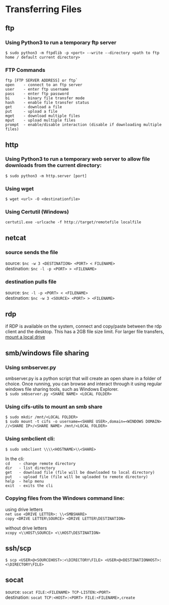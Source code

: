 # Transferring Files  

## ftp  
### Using Python3 to run a temporary ftp server
```
$ sudo python3 -m ftpdlib -p <port> --write --directory <path to ftp home / default current directory>  
```
### FTP Commands  
```
ftp [FTP SERVER ADDRESS] or ftp`  
open    - connect to an ftp server  
user    - enter ftp username  
pass    - enter ftp password  
bi      - binary file transfer mode  
hash    - enable file transfer status  
get     - download a file  
put     - upload a file  
mget    - download multiple files  
mput    - upload multiple files  
prompt  - enable/disable interaction (disable if downloading multiple files)
```
## http  
### Using Python3 to run a temporary web server to allow file downloads from the current directory:  
`$ sudo python3 -m http.server [port]`  

### Using wget 
`$ wget <url> -O <destinationfile>`

### Using Certutil (Windows)  
`certutil.exe -urlcache -f http://target/remotefile localfile`

## netcat
### source sends the file  
source: `$nc -w 3 <DESTINATION> <PORT> < FILENAME>`  
destination: `$nc -l -p <PORT> > <FILENAME>`

### destination pulls file
source: `$nc -l -p <PORT> < <FILENAME>`  
destination: `$nc -w 3 <SOURCE> <PORT> > <FILENAME>`    

## rdp  
if RDP is available on the system, connect and copy/paste between the rdp client and the desktop.  This has a 2GB file size limit.  For larger file transfers, [mount a local drive](https://helpdeskgeek.com/networking/accessing-local-files-and-folders-on-remote-desktop-session/)  

 
## smb/windows file sharing  
### Using smbserver.py  
smbserver.py is a python script that will create an open share in a folder of choice.  Once running, you can browse and interact through it using regular windows file sharing tools, such as Windows Explorer.  
`$ sudo smbserver.py <SHARE NAME> <LOCAL FOLDER>`  

### Using cifs-utils to mount an smb share  
`$ sudo mkdir /mnt/<LOCAL FOLDER>`  
`$ sudo mount -t cifs -o username=<SHARE USER>,domain=<WINDOWS DOMAIN> //<SHARE IP>/<SHARE NAME> /mnt/<LOCAL FOLDER>`  

### Using smbclient cli:  
`$ sudo smbclient \\\\<HOSTNAME>\\<SHARE>`  

In the cli:  
`cd    - change remote directory`  
`dir   - list directory`  
`get   - download file (file will be downloaded to local directory)`  
`put   - upload file (file will be uploaded to remote directory)`  
`help  - help menu`  
`exit  - exits the cli`  

### Copying files from the Windows command line:  
using drive letters  
`net use <DRIVE LETTER>: \\<SMBSHARE>`  
`copy <DRIVE LETTER\SOURCE> <DRIVE LETTER\DESTINATION>`  
  
without drive letters  
`xcopy <\\HOST\SOURCE> <\\HOST\DESTINATION>`  

## ssh/scp  
`$ scp <USER>@<SOURCEHOST>:<\DIRECTORY\FILE> <USER>@<DESTINATIONHOST>:<\DIRECTORY\FILE>`  

## socat  
source: `socat FILE:<FILENAME> TCP-LISTEN:<PORT>`  
destination:  `socat TCP:<HOST>:<PORT> FILE:<FILENAME>,create`  





